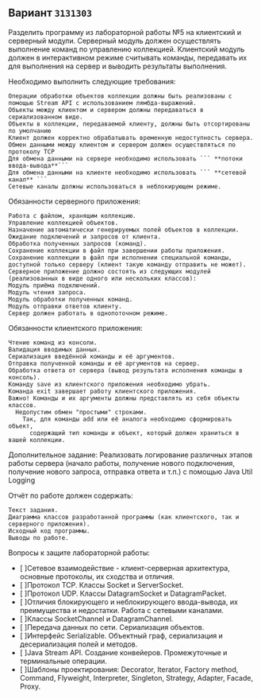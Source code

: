 ## Вариант `3131303`

Разделить программу из лабораторной работы №5 на клиентский и серверный модули. Серверный модуль должен осуществлять выполнение команд по управлению коллекцией. Клиентский модуль должен в интерактивном режиме считывать команды, передавать их для выполнения на сервер и выводить результаты выполнения.

Необходимо выполнить следующие требования:
```
Операции обработки объектов коллекции должны быть реализованы с помощью Stream API с использованием лямбда-выражений.
Объекты между клиентом и сервером должны передаваться в сериализованном виде.
Объекты в коллекции, передаваемой клиенту, должны быть отсортированы по умолчанию
Клиент должен корректно обрабатывать временную недоступность сервера.
Обмен данными между клиентом и сервером должен осуществляться по протоколу TCP 
Для обмена данными на сервере необходимо использовать ``` **потоки ввода-вывода**```
Для обмена данными на клиенте необходимо использовать ``` **сетевой канал** ```
Сетевые каналы должны использоваться в неблокирующем режиме.
```
Обязанности серверного приложения:
```
Работа с файлом, хранящим коллекцию.
Управление коллекцией объектов.
Назначение автоматически генерируемых полей объектов в коллекции.
Ожидание подключений и запросов от клиента.
Обработка полученных запросов (команд).
Сохранение коллекции в файл при завершении работы приложения.
Сохранение коллекции в файл при исполнении специальной команды, доступной только серверу (клиент такую команду отправить не может).
Серверное приложение должно состоять из следующих модулей (реализованных в виде одного или нескольких классов):
Модуль приёма подключений.
Модуль чтения запроса.
Модуль обработки полученных команд.
Модуль отправки ответов клиенту.
Сервер должен работать в однопоточном режиме.
```
Обязанности клиентского приложения:
```
Чтение команд из консоли.
Валидация вводимых данных.
Сериализация введённой команды и её аргументов.
Отправка полученной команды и её аргументов на сервер.
Обработка ответа от сервера (вывод результата исполнения команды в консоль).
Команду save из клиентского приложения необходимо убрать.
Команда exit завершает работу клиентского приложения.
Важно! Команды и их аргументы должны представлять из себя объекты классов.
  Недопустим обмен "простыми" строками.
    Так, для команды add или её аналога необходимо сформировать объект,
      содержащий тип команды и объект, который должен храниться в вашей коллекции.
```
Дополнительное задание:
Реализовать логирование различных этапов работы сервера (начало работы, получение нового подключения, получение нового запроса, отправка ответа и т.п.) с помощью Java Util Logging

Отчёт по работе должен содержать:
```
Текст задания.
Диаграмма классов разработанной программы (как клиентского, так и серверного приложения).
Исходный код программы.
Выводы по работе.
```

Вопросы к защите лабораторной работы:

- [ ]Сетевое взаимодействие - клиент-серверная архитектура, основные протоколы, их сходства и отличия.
- [ ]Протокол TCP. Классы Socket и ServerSocket.
- [ ]Протокол UDP. Классы DatagramSocket и DatagramPacket.
- [ ]Отличия блокирующего и неблокирующего ввода-вывода, их преимущества и недостатки. Работа с сетевыми каналами.
- [ ]Классы SocketChannel и DatagramChannel.
- [ ]Передача данных по сети. Сериализация объектов.
- [ ]Интерфейс Serializable. Объектный граф, сериализация и десериализация полей и методов.
- [ ]Java Stream API. Создание конвейеров. Промежуточные и терминальные операции.
- [ ]Шаблоны проектирования: Decorator, Iterator, Factory method, Command, Flyweight, Interpreter, Singleton, Strategy, Adapter, Facade, Proxy.
